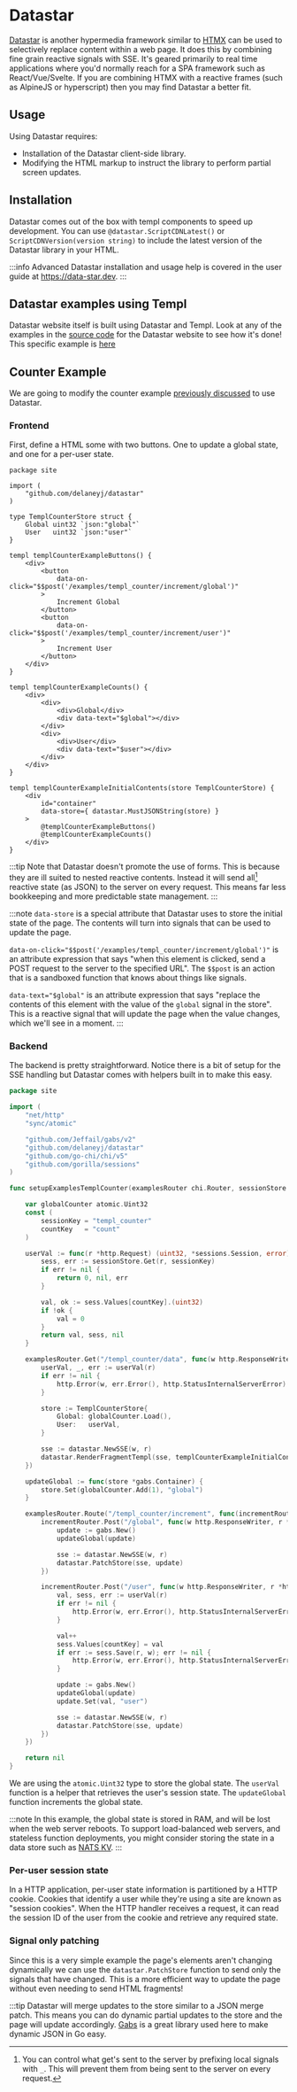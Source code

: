 # Datastar

[Datastar](https://data-star.dev) is another hypermedia framework similar to [HTMX](htmx) can be used to selectively replace content within a web page. It does this by combining fine grain reactive signals with SSE. It's geared primarily to real time applications where you'd normally reach for a SPA framework such as React/Vue/Svelte. If you are combining HTMX with a reactive frames (such as AlpineJS or hyperscript) then you may find Datastar a better fit.

## Usage

Using Datastar requires:

- Installation of the Datastar client-side library.
- Modifying the HTML markup to instruct the library to perform partial screen updates.

## Installation

Datastar comes out of the box with templ components to speed up development. You can use `@datastar.ScriptCDNLatest()` or `ScriptCDNVersion(version string)` to include the latest version of the Datastar library in your HTML.

:::info
Advanced Datastar installation and usage help is covered in the user guide at https://data-star.dev.
:::

## Datastar examples using Templ

Datastar website itself is built using Datastar and Templ. Look at any of the examples in the [source code](https://github.com/delaneyj/datastar/tree/main/backends/go/site) for the Datastar website to see how it's done! This specific example is [here](http://data-star.dev/examples/templ_counter)

## Counter Example

We are going to modify the counter example [previously discussed](example-counter-application) to use Datastar.

### Frontend

First, define a HTML some with two buttons. One to update a global state, and one for a per-user state.

```templ title="components.templ"
package site

import (
	"github.com/delaneyj/datastar"
)

type TemplCounterStore struct {
	Global uint32 `json:"global"`
	User   uint32 `json:"user"`
}

templ templCounterExampleButtons() {
	<div>
		<button
			data-on-click="$$post('/examples/templ_counter/increment/global')"
		>
			Increment Global
		</button>
		<button
			data-on-click="$$post('/examples/templ_counter/increment/user')"
		>
			Increment User
		</button>
	</div>
}

templ templCounterExampleCounts() {
	<div>
		<div>
			<div>Global</div>
			<div data-text="$global"></div>
		</div>
		<div>
			<div>User</div>
			<div data-text="$user"></div>
		</div>
	</div>
}

templ templCounterExampleInitialContents(store TemplCounterStore) {
	<div
		id="container"
		data-store={ datastar.MustJSONString(store) }
	>
		@templCounterExampleButtons()
		@templCounterExampleCounts()
	</div>
}

```

:::tip
Note that Datastar doesn't promote the use of forms. This is because they are ill suited to nested reactive contents. Instead it will send all[^1] reactive state (as JSON) to the server on every request. This means far less bookkeeping and more predictable state management.
:::

:::note
`data-store` is a special attribute that Datastar uses to store the initial state of the page. The contents will turn into signals that can be used to update the page.

`data-on-click="$$post('/examples/templ_counter/increment/global')"` is an attribute expression that says "when this element is clicked, send a POST request to the server to the specified URL". The `$$post` is an action that is a sandboxed function that knows about things like signals.

`data-text="$global"` is an attribute expression that says "replace the contents of this element with the value of the `global` signal in the store". This is a reactive signal that will update the page when the value changes, which we'll see in a moment.
:::

### Backend

The backend is pretty straightforward. Notice there is a bit of setup for the SSE handling but Datastar comes with helpers built in to make this easy.

```go title="examples_templ_counter.go"
package site

import (
	"net/http"
	"sync/atomic"

	"github.com/Jeffail/gabs/v2"
	"github.com/delaneyj/datastar"
	"github.com/go-chi/chi/v5"
	"github.com/gorilla/sessions"
)

func setupExamplesTemplCounter(examplesRouter chi.Router, sessionStore sessions.Store) error {

	var globalCounter atomic.Uint32
	const (
		sessionKey = "templ_counter"
		countKey   = "count"
	)

	userVal := func(r *http.Request) (uint32, *sessions.Session, error) {
		sess, err := sessionStore.Get(r, sessionKey)
		if err != nil {
			return 0, nil, err
		}

		val, ok := sess.Values[countKey].(uint32)
		if !ok {
			val = 0
		}
		return val, sess, nil
	}

	examplesRouter.Get("/templ_counter/data", func(w http.ResponseWriter, r *http.Request) {
		userVal, _, err := userVal(r)
		if err != nil {
			http.Error(w, err.Error(), http.StatusInternalServerError)
		}

		store := TemplCounterStore{
			Global: globalCounter.Load(),
			User:   userVal,
		}

		sse := datastar.NewSSE(w, r)
		datastar.RenderFragmentTempl(sse, templCounterExampleInitialContents(store))
	})

	updateGlobal := func(store *gabs.Container) {
		store.Set(globalCounter.Add(1), "global")
	}

	examplesRouter.Route("/templ_counter/increment", func(incrementRouter chi.Router) {
		incrementRouter.Post("/global", func(w http.ResponseWriter, r *http.Request) {
			update := gabs.New()
			updateGlobal(update)

			sse := datastar.NewSSE(w, r)
			datastar.PatchStore(sse, update)
		})

		incrementRouter.Post("/user", func(w http.ResponseWriter, r *http.Request) {
			val, sess, err := userVal(r)
			if err != nil {
				http.Error(w, err.Error(), http.StatusInternalServerError)
			}

			val++
			sess.Values[countKey] = val
			if err := sess.Save(r, w); err != nil {
				http.Error(w, err.Error(), http.StatusInternalServerError)
			}

			update := gabs.New()
			updateGlobal(update)
			update.Set(val, "user")

			sse := datastar.NewSSE(w, r)
			datastar.PatchStore(sse, update)
		})
	})

	return nil
}
```

We are using the `atomic.Uint32` type to store the global state. The `userVal` function is a helper that retrieves the user's session state. The `updateGlobal` function increments the global state.

:::note
In this example, the global state is stored in RAM, and will be lost when the web server reboots. To support load-balanced web servers, and stateless function deployments, you might consider storing the state in a data store such as [NATS KV](https://docs.nats.io/using-nats/developer/develop_jetstream/kv).
:::

### Per-user session state

In a HTTP application, per-user state information is partitioned by a HTTP cookie. Cookies that identify a user while they're using a site are known as "session cookies". When the HTTP handler receives a request, it can read the session ID of the user from the cookie and retrieve any required state.

### Signal only patching

Since this is a very simple example the page's elements aren't changing dynamically we can use the `datastar.PatchStore` function to send only the signals that have changed. This is a more efficient way to update the page without even needing to send HTML fragments!

:::tip
Datastar will merge updates to the store similar to a JSON merge patch. This means you can do dynamic partial updates to the store and the page will update accordingly. [Gabs](https://pkg.go.dev/github.com/Jeffail/gabs/v2#section-readme) is a great library used here to make dynamic JSON in Go easy.

[^1]: You can control what get's sent to the server by prefixing local signals with `_`. This will prevent them from being sent to the server on every request.
